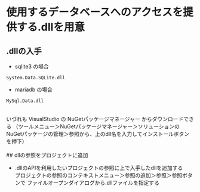# 使用するデータベースへのアクセスを提供する.dllを用意

## .dllの入手

- sqlite3 の場合
```
System.Data.SQLite.dll
```

- mariadb の場合
```
MySql.Data.dll
```
<br/>
いづれも VisualStudio の NuGetパッケージマネージャー からダウンロードできる
（ツールメニュー＞NuGetパッケージマネージャー＞ソリューションのNuGetパッケージの管理＞参照から、上のdll名を入力してインストールボタンを押下）

<br/>
<br/>
## dllの参照をプロジェクトに追加

- .dllのAPIを利用したいプロジェクトの参照に上で入手したdllを追加する<br/>
プロジェクトの参照のコンテキストメニュー＞参照の追加＞参照＞参照ボタンで
ファイルオープンダイアログから.dllファイルを指定する